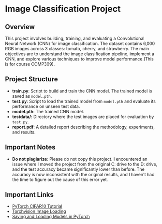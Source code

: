 # Image Classification Project

## Overview
This project involves building, training, and evaluating a Convolutional Neural Network (CNN) for image classification. The dataset contains 6,000 RGB images across 3 classes: tomato, cherry, and strawberry. The main objectives are to understand the image classification pipeline, implement a CNN, and explore various techniques to improve model performance.(This is for course COMP309).

## Project Structure
- **train.py**: Script to build and train the CNN model. The trained model is saved as `model.pth`.
- **test.py**: Script to load the trained model from `model.pth` and evaluate its performance on unseen test data.
- **model.pth**: The trained CNN model.
- **testdata/**: Directory where the test images are placed for evaluation by `test.py`.
- **report.pdf**: A detailed report describing the methodology, experiments, and results.

## Important Notes
- **Do not plagiarize**: Please do not copy this project. I encountered an issue where I moved the project from the original C: drive to the D: drive, and the test accuracy became significantly lower than before. The accuracy is now inconsistent with the original results, and I haven't had the time to figure out the cause of this error yet.


## Important Links
- [PyTorch CIFAR10 Tutorial](https://pytorch.org/tutorials/beginner/blitz/cifar10_tutorial.html)
- [Torchvision Image Loading](https://pytorch.org/vision/stable/io.html#image)
- [Saving and Loading Models in PyTorch](https://pytorch.org/tutorials/beginner/saving_loading_models.html)
